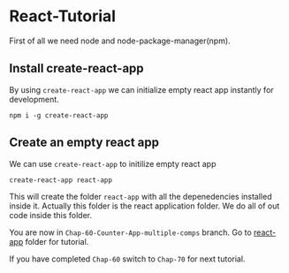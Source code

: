 # React-Tutorial

First of all we need node and node-package-manager(npm). 

## Install create-react-app
By using `create-react-app` we can initialize empty react app instantly for development.
```
npm i -g create-react-app
```

## Create an empty react app
We can use `create-react-app` to initilize empty react app
```
create-react-app react-app
```
This will create the folder `react-app` with all the depenedencies installed inside it. Actually this folder is the react application folder. We do all of out code inside this folder. 

You are now in `Chap-60-Counter-App-multiple-comps` branch. Go to [react-app](./react-app/) folder for tutorial.

If you have completed `Chap-60` switch to `Chap-70` for next tutorial.